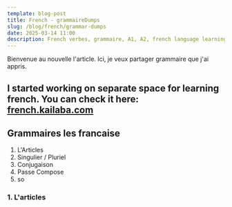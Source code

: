 ```yaml
---
template: blog-post
title: French - grammaireDumps
slug: /blog/french/grammar-dumps
date: 2025-03-14 11:00
description: French verbes, grammaire, A1, A2, french language learning, langugage learning,
---
```

Bienvenue au nouvelle l'article. Ici, je veux partager grammaire que j'ai appris. 

## I started working on separate space for learning french. You can check it here: [french.kailaba.com](https://french.kailaba.com)

## Grammaires les francaise

1. L'Articles
2. Singulier / Pluriel
3. Conjugaison
4. Passe Compose
5. so

### 1. L'articles